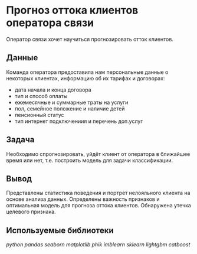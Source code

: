 # Прогноз оттока клиентов оператора связи

Оператор связи хочет научиться прогнозировать отток клиентов.

## Данные

Команда оператора предоставила нам персональные данные о некоторых клиентах, информацию об их тарифах и договорах:
- дата начала и конца договора
- тип и способ оплаты
- ежемесячные и суммарные траты на услуги
- пол, семейное положение и наличие детей
- пенсионный статус
- тип интернет подключениия и перечень доп.услуг

## Задача

Необходимо спрогнозировать, уйдёт клиент от оператора в ближайшее время или нет, т.е. построить модель для задачи классификации.

## Вывод

Представлены статистика поведения и портрет нелояльного клиента на основе анализа данных. Определены важность признаков и оптимальная модель для прогноза оттока клиентов. Обнаружена утечка целевого признака.

## Используемые библиотеки
*python pandas seaborn matplotlib phik imblearn sklearn lightgbm catboost*
